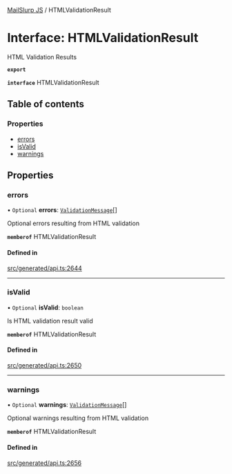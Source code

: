 [MailSlurp JS](../README.md) / HTMLValidationResult

# Interface: HTMLValidationResult

HTML Validation Results

**`export`**

**`interface`** HTMLValidationResult

## Table of contents

### Properties

- [errors](HTMLValidationResult.md#errors)
- [isValid](HTMLValidationResult.md#isvalid)
- [warnings](HTMLValidationResult.md#warnings)

## Properties

### errors

• `Optional` **errors**: [`ValidationMessage`](ValidationMessage.md)[]

Optional errors resulting from HTML validation

**`memberof`** HTMLValidationResult

#### Defined in

[src/generated/api.ts:2644](https://github.com/mailslurp/mailslurp-client/blob/5a5ba59/src/generated/api.ts#L2644)

___

### isValid

• `Optional` **isValid**: `boolean`

Is HTML validation result valid

**`memberof`** HTMLValidationResult

#### Defined in

[src/generated/api.ts:2650](https://github.com/mailslurp/mailslurp-client/blob/5a5ba59/src/generated/api.ts#L2650)

___

### warnings

• `Optional` **warnings**: [`ValidationMessage`](ValidationMessage.md)[]

Optional warnings resulting from HTML validation

**`memberof`** HTMLValidationResult

#### Defined in

[src/generated/api.ts:2656](https://github.com/mailslurp/mailslurp-client/blob/5a5ba59/src/generated/api.ts#L2656)
